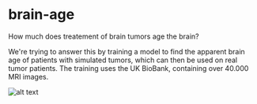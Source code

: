 # brain-age

How much does treatement of brain tumors age the brain? 

We're trying to answer this by training a model to find the apparent brain age of patients with simulated tumors, which can then be used on real tumor patients. 
The training uses the UK BioBank, containing over 40.000 MRI images. 

![alt text](https://github.com/lidialuq/brain-age/edit/brainage-icon.jpg)

